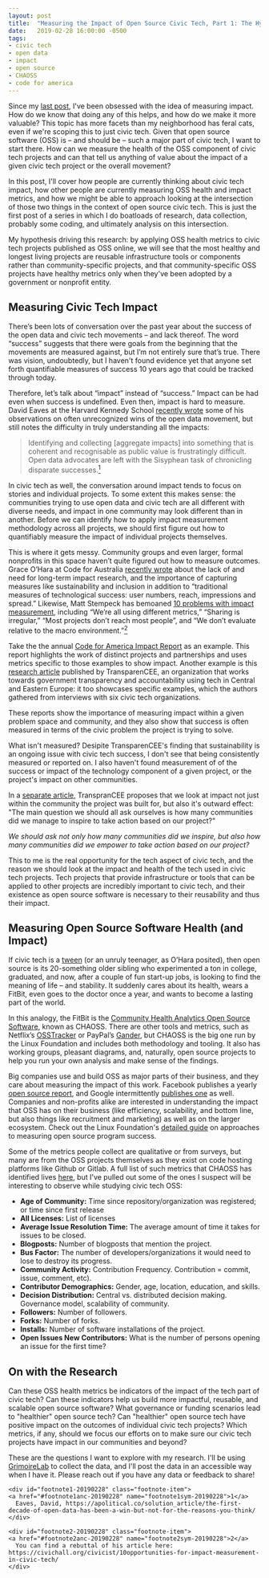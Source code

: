 ```yaml
---
layout: post
title:  "Measuring the Impact of Open Source Civic Tech, Part 1: The Hypothesis"
date:   2019-02-28 16:00:00 -0500
tags:
- civic tech
- open data
- impact
- open source
- CHAOSS
- code for america
---
```


Since my [last post]((/2019/02/07/public-vs-community-ownership-open-source-civic-tech)), I've been obsessed with the idea of measuring impact. How do we know that doing any of this helps, and how do we make it more valuable? This topic has more facets than my neighborhood has feral cats, even if we're scoping this to just civic tech. Given that open source software (OSS) is – and should be – such a major part of civic tech, I want to start there. How can we measure the health of the OSS component of civic tech projects and can that tell us anything of value about the impact of a given civic tech project or the overall movement?

In this post, I'll cover how people are currently thinking about civic tech impact, how other people are currently measuring OSS health and impact metrics, and how we might be able to approach looking at the intersection of those two things in the context of open source civic tech. This is just the first post of a series in which I do boatloads of research, data collection, probably some coding, and ultimately analysis on this intersection.

My hypothesis driving this research: by applying OSS health metrics to civic tech projects published as OSS online, we will see that the most healthy and longest living projects are reusable infrastructure tools or components rather than community-specific projects, and that community-specific OSS projects have healthy metrics only when they've been adopted by a government or nonprofit entity.

## Measuring Civic Tech Impact
There’s been lots of conversation over the past year about the success of the open data and civic tech movements – and lack thereof. The word “success” suggests that there were goals from the beginning that the movements are measured against, but I’m not entirely sure that’s true. There was vision, undoubtedly, but I haven't found evidence yet that anyone set forth quantifiable measures of success 10 years ago that could be tracked through today.

Therefore, let’s talk about “impact” instead of “success.” Impact can be had even when success is undefined. Even then, impact is hard to measure. David Eaves at the Harvard Kennedy School [recently wrote](https://apolitical.co/solution_article/the-first-decade-of-open-data-has-been-a-win-but-not-for-the-reasons-you-think/) some of his observations on often unrecognized wins of the open data movement, but still notes the difficulty in truly understanding all the impacts:
 
> Identifying and collecting [aggregate impacts] into something that is coherent and recognisable as public value is frustratingly difficult. Open data advocates are left with the Sisyphean task of chronicling disparate successes.<a href="#footnote1-20190228" class="body-footnote-link" name="footnote1anc-20190228"><sup>1</sup></a>

In civic tech as well, the conversation around impact tends to focus on stories and individual projects. To some extent this makes sense: the communities trying to use open data and civic tech are all different with diverse needs, and impact in one community may look different than in another. Before we can identify how to apply impact measurement methodology across all projects, we should first figure out how to quantifiably measure the impact of individual projects themselves.

This is where it gets messy. Community groups and even larger, formal nonprofits in this space haven’t quite figured out how to measure outcomes. Grace O’Hara at Code for Australia [recently wrote](https://apolitical.co/solution_article/civic-tech-movement-teenage-years/) about the lack of and need for long-term impact research, and the importance of capturing measures like sustainability and inclusion in addition to “traditional measures of technological success: user numbers, reach, impressions and spread.” Likewise, Matt Stempeck has bemoaned [10 problems with impact measurement](https://civichall.org/civicist/10-problems-with-impact-measurement-in-civic-tech/), including “We’re all using different metrics,”  “Sharing is irregular,” “Most projects don’t reach most people”, and “We don’t evaluate relative to the macro environment.”<a href="#footnote2-20190228" class="body-footnote-link" name="footnote2anc-20190228"><sup>2</sup></a>

Take the the annual [Code for America Impact Report](https://www.codeforamerica.org/impact/2018) as an example. This report highlights the work of distinct projects and partnerships and uses metrics specific to those examples to show impact. Another example is this [research article]((https://techfails.transparencee.org/)) published by TransparenCEE, an organization that works towards government transparency and accountability using tech in Central and Eastern Europe: it too showcases specific examples, which the authors gathered from interviews with six civic tech organizations.

These reports show the importance of measuring impact within a given problem space and community, and they also show that success is often measured in terms of the civic problem the project is trying to solve. 

What isn't measured? Desipite TransparenCEE's finding that sustainability is an ongoing issue with civic tech success, I don't see that being consistently measured or reported on. I also haven't found measurement of of the success or impact of the technology component of a given project, or the project's impact on other communities. 

In a [separate article](https://peoplebeforetech.transparencee.org/), TranspranCEE proposes that we look at impact not just within the community the project was built for, but also it's outward effect: "The main question we should all ask ourselves is how many communities did we manage to inspire to take action based on our project?"

*We should ask not only how many communities did we inspire, but also how many communities did we empower to take action based on our project?* 

This to me is the real opportunity for the tech aspect of civic tech, and the reason we should look at the impact and health of the tech used in civic tech projects. Tech projects that provide infrastructure or tools that can be applied to other projects are incredibly important to civic tech, and their existence as open source software is necessary to their reusability and thus their impact.

## Measuring Open Source Software Health (and Impact)
If civic tech is a [tween](https://medium.com/@cydharrell/civic-tech-as-a-tween-4cd780b971bb) (or an unruly teenager, as O’Hara posited), then open source is its 20-something older sibling who experimented a ton in college, graduated, and now, after a couple of fun start-up jobs, is looking to find the meaning of life – and stability.  It suddenly cares about its health, wears a FitBit, even goes to the doctor once a year, and wants to become a lasting part of the world.

In this analogy, the FitBit is the [Community Health Analytics Open Source Software](https://chaoss.community/about/), known as CHAOSS. There are other tools and metrics, such as Netflix’s [OSSTracker](https://github.com/Netflix/osstracker) or PayPal’s [Gander](https://github.com/paypal/gander), but CHAOSS is the big one run by the Linux Foundation and includes both methodology and tooling. It also has working groups, pleasant diagrams, and, naturally, open source projects to help you run your own analysis and make sense of the findings. 

Big companies use and build OSS as major parts of their business, and they care about measuring the impact of this work. Facebook publishes a yearly [open source report](https://code.fb.com/open-source/open-source-2018/), and Google intermittently [publishes one](https://opensource.googleblog.com/2016/10/google-open-source-report-card.html ) as well. Companies and non-profits alike are interested in understanding the impact that OSS has on their business (like efficiency, scalability, and bottom line, but also things like recruitment and marketing) as well as on the larger ecosystem. Check out the Linux Foundation's [detailed guide](https://www.linuxfoundation.org/resources/open-source-guides/measuring-your-open-source-program-success/) on approaches to measuring open source program success.

Some of the metrics people collect are qualitative or from surveys, but many are from the OSS projects themselves as they exist on code hosting platforms like Github or Gitlab. A full list of such metrics that CHAOSS has identified lives [here](https://github.com/chaoss/metrics#full-list-of-activity-metrics), but I've pulled out some of the ones I suspect will be interesting to observe while studying civic tech OSS:
* **Age of Community:** Time since repository/organization was registered; or time since first release
* **All Licenses:** List of licenses
* **Average Issue Resolution Time:** The average amount of time it takes for issues to be closed.
* **Blogposts:** Number of blogposts that mention the project.
* **Bus Factor:** The number of developers/organizations it would need to lose to destroy its progress.
* **Community Activity:** Contribution Frequency. Contribution = commit, issue, comment, etc).
* **Contributor Demographics:** Gender, age, location, education, and skills.
* **Decision Distribution:** Central vs. distributed decision making. Governance model, scalability of community.
* **Followers:** Number of followers.
* **Forks:** Number of forks.
* **Installs:** Number of software installations of the project.
* **Open Issues New Contributors:** What is the number of persons opening an issue for the first time?


## On with the Research
Can these OSS health metrics be indicators of the impact of the tech part of civic tech? Can these indicators help us build more impactful, reusable, and scalable open source software? What governance or funding scenarios lead to "healthier" open source tech? Can "healthier" open source tech have positive impact on the outcomes of individual civic tech projects? Which metrics, if any, should we focus our efforts on to make sure our civic tech projects have impact in our communities and beyond? 

These are the questions I want to explore with my research. I'll be using [GrimoireLab](https://chaoss.github.io/grimoirelab/) to collect the data, and I'll post the data in an accessible way when I have it. Please reach out if you have any data or feedback to share!


<div class="footnote-block">

	<div id="footnote1-20190228" class="footnote-item">
	<a href="#footnote1anc-20190228" name="footnote1sym-20190228">1</a> 
	  Eaves, David, https://apolitical.co/solution_article/the-first-decade-of-open-data-has-been-a-win-but-not-for-the-reasons-you-think/ 
	</div>

	<div id="footnote2-20190228" class="footnote-item">
	<a href="#footnote2anc-20190228" name="footnote2sym-20190228">2</a> 
	  You can find a rebuttal of his article here: https://civichall.org/civicist/10opportunities-for-impact-measurement-in-civic-tech/ 
	</div>
	
</div>